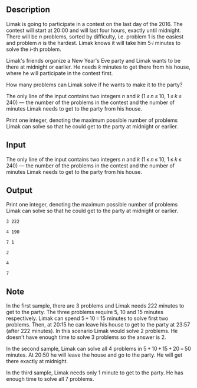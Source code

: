 ## Description

<div><p>Limak is going to participate in a contest on the last day of the 2016. The contest will start at 20:00 and will last four hours, exactly until midnight. There will be <span class="tex-span"><i>n</i></span> problems, sorted by difficulty, i.e. problem <span class="tex-span">1</span> is the easiest and problem <span class="tex-span"><i>n</i></span> is the hardest. Limak knows it will take him <span class="tex-span">5·<i>i</i></span> minutes to solve the <span class="tex-span"><i>i</i></span>-th problem.</p><p>Limak's friends organize a New Year's Eve party and Limak wants to be there at midnight or earlier. He needs <span class="tex-span"><i>k</i></span> minutes to get there from his house, where he will participate in the contest first.</p><p>How many problems can Limak solve if he wants to make it to the party?</p></div><div class="input-specification"><p>The only line of the input contains two integers <span class="tex-span"><i>n</i></span> and <span class="tex-span"><i>k</i></span> (<span class="tex-span">1 ≤ <i>n</i> ≤ 10</span>, <span class="tex-span">1 ≤ <i>k</i> ≤ 240</span>)&nbsp;— the number of the problems in the contest and the number of minutes Limak needs to get to the party from his house.</p></div><div class="output-specification"><p>Print one integer, denoting the maximum possible number of problems Limak can solve so that he could get to the party at midnight or earlier.</p></div>

## Input

<p>The only line of the input contains two integers <span class="tex-span"><i>n</i></span> and <span class="tex-span"><i>k</i></span> (<span class="tex-span">1 ≤ <i>n</i> ≤ 10</span>, <span class="tex-span">1 ≤ <i>k</i> ≤ 240</span>)&nbsp;— the number of the problems in the contest and the number of minutes Limak needs to get to the party from his house.</p>

## Output

<p>Print one integer, denoting the maximum possible number of problems Limak can solve so that he could get to the party at midnight or earlier.</p>





```input1
3 222

```




```input2
4 190

```




```input3
7 1

```




```output1
2

```




```output2
4

```




```output3
7

```



## Note

<p>In the first sample, there are <span class="tex-span">3</span> problems and Limak needs <span class="tex-span">222</span> minutes to get to the party. The three problems require <span class="tex-span">5</span>, <span class="tex-span">10</span> and <span class="tex-span">15</span> minutes respectively. Limak can spend <span class="tex-span">5 + 10 = 15</span> minutes to solve first two problems. Then, at 20:15 he can leave his house to get to the party at 23:57 (after <span class="tex-span">222</span> minutes). In this scenario Limak would solve <span class="tex-span">2</span> problems. He doesn't have enough time to solve <span class="tex-span">3</span> problems so the answer is <span class="tex-span">2</span>.</p><p>In the second sample, Limak can solve all <span class="tex-span">4</span> problems in <span class="tex-span">5 + 10 + 15 + 20 = 50</span> minutes. At 20:50 he will leave the house and go to the party. He will get there exactly at midnight.</p><p>In the third sample, Limak needs only <span class="tex-span">1</span> minute to get to the party. He has enough time to solve all <span class="tex-span">7</span> problems.</p>
